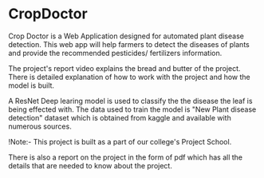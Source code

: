# CropDoctor
Crop Doctor is a Web Application designed for automated plant disease detection. This web app will help farmers to detect the diseases of plants and provide the recommended pesticides/ fertilizers information.

The project's report video explains the bread and butter of the project. There is detailed explanation of how to work with the project and how the model is built.

A ResNet Deep learing model is used to classify the the disease the leaf is being effected with.
The data used to train the model is "New Plant disease detection" dataset which is obtained from kaggle and available with numerous sources.

!Note:- This project is built as a part of our college's Project School.

There is also a report on the project in the form of pdf which has all the details that are needed to know about the project.   
